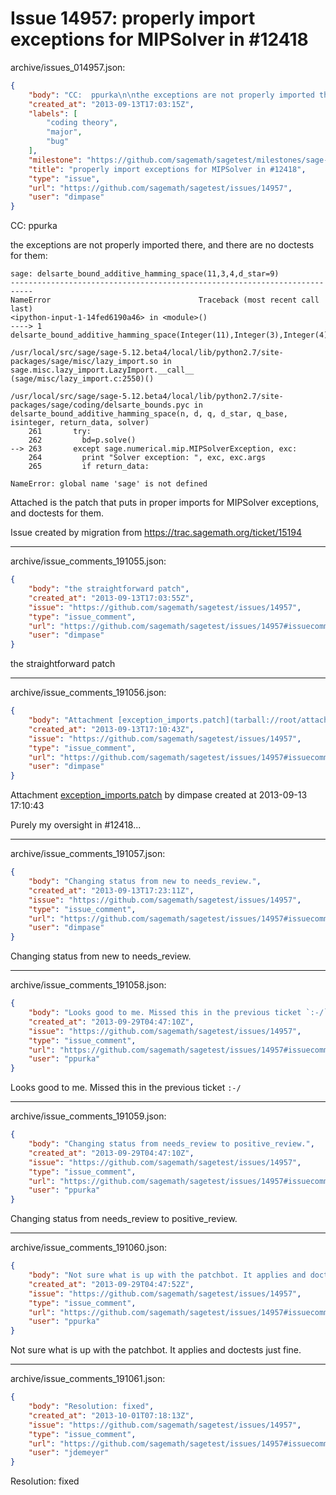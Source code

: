 # Issue 14957: properly import exceptions for MIPSolver in #12418

archive/issues_014957.json:
```json
{
    "body": "CC:  ppurka\n\nthe exceptions are not properly imported there, and there are no doctests for them:\n\n```\nsage: delsarte_bound_additive_hamming_space(11,3,4,d_star=9)\n---------------------------------------------------------------------------\nNameError                                 Traceback (most recent call last)\n<ipython-input-1-14fed6190a46> in <module>()\n----> 1 delsarte_bound_additive_hamming_space(Integer(11),Integer(3),Integer(4),d_star=Integer(9))\n\n/usr/local/src/sage/sage-5.12.beta4/local/lib/python2.7/site-packages/sage/misc/lazy_import.so in sage.misc.lazy_import.LazyImport.__call__ (sage/misc/lazy_import.c:2550)()\n\n/usr/local/src/sage/sage-5.12.beta4/local/lib/python2.7/site-packages/sage/coding/delsarte_bounds.pyc in delsarte_bound_additive_hamming_space(n, d, q, d_star, q_base, isinteger, return_data, solver)\n    261       try:\n    262         bd=p.solve()\n--> 263       except sage.numerical.mip.MIPSolverException, exc:\n    264         print \"Solver exception: \", exc, exc.args\n    265         if return_data:\n\nNameError: global name 'sage' is not defined\n```\n\n\nAttached is the patch that puts in proper imports for MIPSolver exceptions, and doctests for them.\n\nIssue created by migration from https://trac.sagemath.org/ticket/15194\n\n",
    "created_at": "2013-09-13T17:03:15Z",
    "labels": [
        "coding theory",
        "major",
        "bug"
    ],
    "milestone": "https://github.com/sagemath/sagetest/milestones/sage-5.12",
    "title": "properly import exceptions for MIPSolver in #12418",
    "type": "issue",
    "url": "https://github.com/sagemath/sagetest/issues/14957",
    "user": "dimpase"
}
```
CC:  ppurka

the exceptions are not properly imported there, and there are no doctests for them:

```
sage: delsarte_bound_additive_hamming_space(11,3,4,d_star=9)
---------------------------------------------------------------------------
NameError                                 Traceback (most recent call last)
<ipython-input-1-14fed6190a46> in <module>()
----> 1 delsarte_bound_additive_hamming_space(Integer(11),Integer(3),Integer(4),d_star=Integer(9))

/usr/local/src/sage/sage-5.12.beta4/local/lib/python2.7/site-packages/sage/misc/lazy_import.so in sage.misc.lazy_import.LazyImport.__call__ (sage/misc/lazy_import.c:2550)()

/usr/local/src/sage/sage-5.12.beta4/local/lib/python2.7/site-packages/sage/coding/delsarte_bounds.pyc in delsarte_bound_additive_hamming_space(n, d, q, d_star, q_base, isinteger, return_data, solver)
    261       try:
    262         bd=p.solve()
--> 263       except sage.numerical.mip.MIPSolverException, exc:
    264         print "Solver exception: ", exc, exc.args
    265         if return_data:

NameError: global name 'sage' is not defined
```


Attached is the patch that puts in proper imports for MIPSolver exceptions, and doctests for them.

Issue created by migration from https://trac.sagemath.org/ticket/15194





---

archive/issue_comments_191055.json:
```json
{
    "body": "the straightforward patch",
    "created_at": "2013-09-13T17:03:55Z",
    "issue": "https://github.com/sagemath/sagetest/issues/14957",
    "type": "issue_comment",
    "url": "https://github.com/sagemath/sagetest/issues/14957#issuecomment-191055",
    "user": "dimpase"
}
```

the straightforward patch



---

archive/issue_comments_191056.json:
```json
{
    "body": "Attachment [exception_imports.patch](tarball://root/attachments/some-uuid/ticket15194/exception_imports.patch) by dimpase created at 2013-09-13 17:10:43\n\nPurely my oversight in #12418...",
    "created_at": "2013-09-13T17:10:43Z",
    "issue": "https://github.com/sagemath/sagetest/issues/14957",
    "type": "issue_comment",
    "url": "https://github.com/sagemath/sagetest/issues/14957#issuecomment-191056",
    "user": "dimpase"
}
```

Attachment [exception_imports.patch](tarball://root/attachments/some-uuid/ticket15194/exception_imports.patch) by dimpase created at 2013-09-13 17:10:43

Purely my oversight in #12418...



---

archive/issue_comments_191057.json:
```json
{
    "body": "Changing status from new to needs_review.",
    "created_at": "2013-09-13T17:23:11Z",
    "issue": "https://github.com/sagemath/sagetest/issues/14957",
    "type": "issue_comment",
    "url": "https://github.com/sagemath/sagetest/issues/14957#issuecomment-191057",
    "user": "dimpase"
}
```

Changing status from new to needs_review.



---

archive/issue_comments_191058.json:
```json
{
    "body": "Looks good to me. Missed this in the previous ticket `:-/`",
    "created_at": "2013-09-29T04:47:10Z",
    "issue": "https://github.com/sagemath/sagetest/issues/14957",
    "type": "issue_comment",
    "url": "https://github.com/sagemath/sagetest/issues/14957#issuecomment-191058",
    "user": "ppurka"
}
```

Looks good to me. Missed this in the previous ticket `:-/`



---

archive/issue_comments_191059.json:
```json
{
    "body": "Changing status from needs_review to positive_review.",
    "created_at": "2013-09-29T04:47:10Z",
    "issue": "https://github.com/sagemath/sagetest/issues/14957",
    "type": "issue_comment",
    "url": "https://github.com/sagemath/sagetest/issues/14957#issuecomment-191059",
    "user": "ppurka"
}
```

Changing status from needs_review to positive_review.



---

archive/issue_comments_191060.json:
```json
{
    "body": "Not sure what is up with the patchbot. It applies and doctests just fine.",
    "created_at": "2013-09-29T04:47:52Z",
    "issue": "https://github.com/sagemath/sagetest/issues/14957",
    "type": "issue_comment",
    "url": "https://github.com/sagemath/sagetest/issues/14957#issuecomment-191060",
    "user": "ppurka"
}
```

Not sure what is up with the patchbot. It applies and doctests just fine.



---

archive/issue_comments_191061.json:
```json
{
    "body": "Resolution: fixed",
    "created_at": "2013-10-01T07:18:13Z",
    "issue": "https://github.com/sagemath/sagetest/issues/14957",
    "type": "issue_comment",
    "url": "https://github.com/sagemath/sagetest/issues/14957#issuecomment-191061",
    "user": "jdemeyer"
}
```

Resolution: fixed
